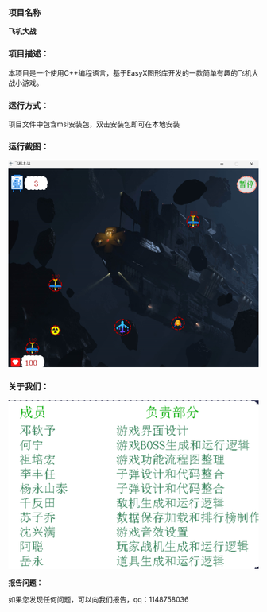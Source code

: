 ### 项目名称

**飞机大战**

### 项目描述：

本项目是一个使用C++编程语言，基于EasyX图形库开发的一款简单有趣的飞机大战小游戏。

### 运行方式：

项目文件中包含msi安装包，双击安装包即可在本地安装

### 运行截图：

![image-20240312160638119](./img/运行截图.png)

### 关于我们：

![image-20240312160423040](./img/制作组.png)

**报告问题：**

如果您发现任何问题，可以向我们报告，qq：1148758036
